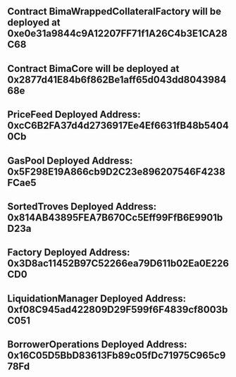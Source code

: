 <!-- Contract BimaWrappedCollateralFactory will be deployed at 0xC97eEC1EFdc97270868eBB383c2bDD5e1e9958ED
Transaction sent 0x85dc4aa30dd1d9edfbdf5c862ad3e8cdd9906c6fa6d831653de1ec36e2226b32
Transaction confirmed 8cc7363fa0aac640625f6170ba3c03dbfd90dcac596086ad397c2d1d4ddfb72e

---

BimaCore Contract already deployed 0x8fdE16d9d1A87Dfb699a493Fa45451d63a3E722D

---

Contract PriceFeed will be deployed at 0xA112c0e192dcd8764Fdc7A48B166A07Cc75665C7
Transaction sent 0x3f6565eeb58ba8446fa0226218ebb055d70e7b4b4eb9d834bd4e445274fbec39
Transaction confirmed 556b914a7bb8c823b15d9411a84b57103cf92e9124d12c5db31f8038d1de25f9

---

Contract GasPool will be deployed at 0x3D8ac11452B97C52266ea79D611b02Ea0E226CD0
Transaction sent 0x3e88c737bc89dde99d318c60896b03fcbc895df4292cb7b428bfe37d8c0f0ae4
Transaction confirmed d52bdd5393a2ad916a64c1478a847ec4355f38a788a511a1ca28da4214aeedb5

---

Contract SortedTroves will be deployed at 0xf08C945ad422809D29F599f6F4839cf8003bC051
Transaction sent 0x3414715d8b37f89ca3f2b2c9474b395d4ceb9c7ec31ddf3058417d26273578dd
Transaction confirmed a3527179ba1e8f1413498412767a5466c94aa6dd88652eea989fdcdc3658f9be

---

Contract Factory will be deployed at 0x16C05D5BbD83613Fb89c05fDc71975C965c978Fd
Transaction sent 0xf1fce224db6643af8711d3f375b859b814ac7c3a8abd19587a3ba9086ff385d3
Transaction confirmed 21b61189503ae08f6cea3d53edac04adb226fc1ff98138cbddf0b70fb373eb4c

---

Contract LiquidationManager will be deployed at 0xD5Ab94196584defAa17eb417b26F98c525a48223
Transaction sent 0x87a99471ebd211ff95dfc9a4d3ddd5f3d07ae83306b703d2e91f28529710c26e
Transaction confirmed 9f3763fdb6339488d39eed553d53c9570fde681cac62bb519072da77f630846d

---

Contract BorrowerOperations will be deployed at 0x5e91C25C94C76bEAe13AC08560e3ce7a0CcaA1BC
Transaction sent 0x3f35eeb4de241f1cb198aaf53314ef7f1126a4ff395ee5006b4e0cd95690ef15
Transaction confirmed e4cb914d0e46e2808e6a6791dd61f742ca9f2f2c4949020a2e425443047437db

---

Contract StabilityPool will be deployed at 0xE2984407d457433F1F472B44dA4b49cA8142f546
Transaction sent 0xa9108004e9dddbe89742e26d1a1592d8942cddf4708f2fc89ebdbd808a0a5c65
Transaction confirmed e4c0711cd494159a8c8cb622cd6483b9fb6f433c9a207652199c0c1f9b88adca

--- -->

## Contract BimaWrappedCollateralFactory will be deployed at 0xe0e31a9844c9A12207FF71f1A26C4b3E1CA28C68

## Contract BimaCore will be deployed at 0x2877d41E84b6f862Be1aff65d043dd804398468e

## PriceFeed Deployed Address: 0xcC6B2FA37d4d2736917Ee4Ef6631fB48b54040Cb

## GasPool Deployed Address: 0x5F298E19A866cb9D2C23e896207546F4238FCae5

## SortedTroves Deployed Address: 0x814AB43895FEA7B670Cc5Eff99FfB6E9901bD23a

## Factory Deployed Address: 0x3D8ac11452B97C52266ea79D611b02Ea0E226CD0

## LiquidationManager Deployed Address: 0xf08C945ad422809D29F599f6F4839cf8003bC051

## BorrowerOperations Deployed Address: 0x16C05D5BbD83613Fb89c05fDc71975C965c978Fd
